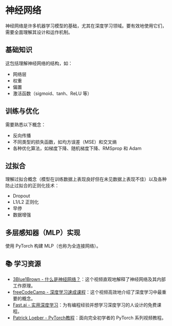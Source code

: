# 神经网络

神经网络是许多机器学习模型的基础，尤其在深度学习领域。要有效地使用它们，需要全面理解其设计和运作机制。

## 基础知识

这包括理解神经网络的结构，如：

* 网络层
* 权重
* 偏置
* 激活函数（sigmoid、tanh、ReLU 等）

## 训练与优化

需要熟悉以下概念：

* 反向传播
* 不同类型的损失函数，如均方误差（MSE）和交叉熵
* 各种优化算法，如梯度下降、随机梯度下降、RMSprop 和 Adam

## 过拟合

理解过拟合概念（模型在训练数据上表现良好但在未见数据上表现不佳）以及各种防止过拟合的正则化技术：

* Dropout
* L1/L2 正则化
* 早停
* 数据增强

## 多层感知器（MLP）实现

使用 PyTorch 构建 MLP（也称为全连接网络）。

## 📚 学习资源

* [3Blue1Brown - 什么是神经网络？](https://www.youtube.com/watch?v=aircAruvnKk)：这个视频直观地解释了神经网络及其内部工作原理。
* [freeCodeCamp - 深度学习速成课程](https://www.youtube.com/watch?v=VyWAvY2CF9c)：这个视频高效地介绍了深度学习中最重要的概念。
* [Fast.ai - 实用深度学习](https://course.fast.ai/)：为有编程经验并想学习深度学习的人设计的免费课程。
* [Patrick Loeber - PyTorch教程](https://www.youtube.com/playlist?list=PLqnslRFeH2UrcDBWF5mfPGpqQDSta6VK4)：面向完全初学者的 PyTorch 系列视频教程。